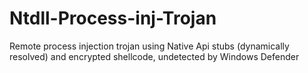 # Ntdll-Process-inj-Trojan
Remote process injection trojan using Native Api stubs (dynamically resolved) and encrypted shellcode, undetected by Windows Defender
